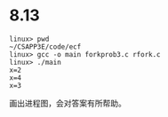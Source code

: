 # 8.13

```shell
linux> pwd
~/CSAPP3E/code/ecf
linux> gcc -o main forkprob3.c rfork.c
linux> ./main
x=2
x=4
x=3
```

画出进程图，会对答案有所帮助。